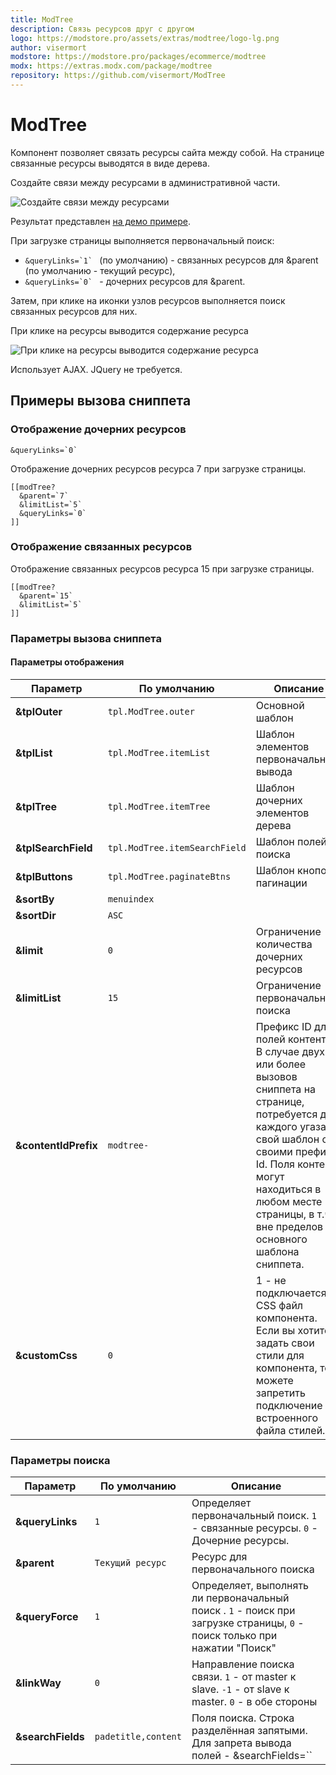 ```yaml
---
title: ModTree
description: Связь ресурсов друг с другом
logo: https://modstore.pro/assets/extras/modtree/logo-lg.png
author: visermort
modstore: https://modstore.pro/packages/ecommerce/modtree
modx: https://extras.modx.com/package/modtree
repository: https://github.com/visermort/ModTree
---
```

# ModTree

Компонент позволяет связать ресурсы  сайта между собой. На странице связанные ресурсы выводятся в виде дерева.

Создайте связи между ресурсами в административной части.

![Создайте связи между ресурсами](https://file.modx.pro/files/b/3/1/b31a66bf709cb4e4212e157d7c1d496d.jpg)

Результат представлен [на демо примере](http://modtree.visermort.ru/examples.html).

При загрузке страницы выполняется первоначальный поиск:

- ``&queryLinks=`1` `` (по умолчанию) - связанных ресурсов для &parent (по умолчанию - текущий ресурс),
- ``&queryLinks=`0` `` - дочерних ресурсов для &parent.

Затем, при клике на иконки узлов ресурсов выполняется поиск связанных ресурсов для них.

При клике на ресурсы выводится содержание ресурса

![При клике на ресурсы выводится содержание ресурса](https://file.modx.pro/files/4/1/1/41169caaac34dbce4a1215f8a61963ff.png)

Использует AJAX. JQuery не требуется.

## Примеры вызова сниппета

### Отображение дочерних ресурсов

```modx
&queryLinks=`0`
```

Отображение дочерних ресурсов ресурса 7 при загрузке страницы.

```modx
[[modTree?
  &parent=`7`
  &limitList=`5`
  &queryLinks=`0`
]]
```

### Отображение связанных ресурсов

Отображение связанных ресурсов ресурса 15 при загрузке страницы.

```modx
[[modTree?
  &parent=`15`
  &limitList=`5`
]]
```

### Параметры вызова сниппета

#### Параметры отображения

| Параметр             | По умолчанию                  | Описание                                                                                                                                                                                                                                                      |
| -------------------- | ----------------------------- | ------------------------------------------------------------------------------------------------------------------------------------------------------------------------------------------------------------------------------------------------------------- |
| **&tplOuter**        | `tpl.ModTree.outer`           | Основной шаблон                                                                                                                                                                                                                                               |
| **&tplList**         | `tpl.ModTree.itemList`        | Шаблон элементов первоначального вывода                                                                                                                                                                                                                       |
| **&tplTree**         | `tpl.ModTree.itemTree`        | Шаблон дочерних элементов дерева                                                                                                                                                                                                                              |
| **&tplSearchField**  | `tpl.ModTree.itemSearchField` | Шаблон полей поиска                                                                                                                                                                                                                                           |
| **&tplButtons**      | `tpl.ModTree.paginateBtns`    | Шаблон кнопок пагинации                                                                                                                                                                                                                                       |
| **&sortBy**          | `menuindex`                   |                                                                                                                                                                                                                                                               |
| **&sortDir**         | `ASC`                         |                                                                                                                                                                                                                                                               |
| **&limit**           | `0`                           | Ограничение количества дочерних ресурсов                                                                                                                                                                                                                      |
| **&limitList**       | `15`                          | Ограничение первоначального поиска                                                                                                                                                                                                                            |
| **&contentIdPrefix** | `modtree-`                    | Префикс ID для полей контента. В случае двух или более вызовов сниппета на странице, потребуется для каждого угазать свой шаблон со своими префикс Id. Поля контента могут находиться в любом месте страницы, в т.ч. вне пределов основного шаблона сниппета. |
| **&customCss**       | `0`                           | 1 - не подключается CSS файл компонента. Если вы хотите задать свои стили для компонента, то можете запретить подключение встроенного файла стилей.                                                                                                           |

### Параметры поиска

| Параметр          | По умолчанию        | Описание                                                                                                                  |
| ----------------- | ------------------- | ------------------------------------------------------------------------------------------------------------------------- |
| **&queryLinks**   | `1`                 | Определяет первоначальный поиск. `1` - связанные ресурсы. `0` - Дочерние ресурсы.                                         |
| **&parent**       | `Текущий ресурс`    | Ресурс для первоначального поиска                                                                                         |
| **&queryForce**   | `1`                 | Определяет, выполнять ли первоначальный поиск . `1` - поиск при загрузке страницы, `0` - поиск только при нажатии "Поиск" |
| **&linkWay**      | `0`                 | Направление поиска связи. `1` - от master к slave. `-1` - от slave к master. `0` - в обе стороны                          |
| **&searchFields** | `padetitle,content` | Поля поиска. Строка разделённая запятыми. Для запрета вывода полей - &searchFields=``                                     |
